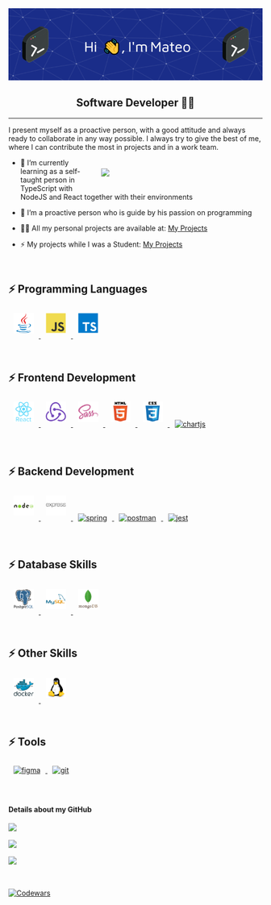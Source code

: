 
<img src="Banner_github_profile.png"  style="padding:10px: margin:auto;">


<!-- <p align="left">  
  <a href="https://www.linkedin.com/in/mateogarciag" align="left" style="padding:20px">
  Linkedin Profile<img src="herramientas_usadas/linkedin.svg" alt="profile views" width="70px" align="left" style="padding-left:20px"></a>

  <a href="https://github.com/matdevcoder/matdevcoder" style="padding:20px">README Curriculum Vitae</a>
</p>

<img src="https://media.giphy.com/media/26tn33aiTi1jkl6H6/giphy.gif" width="300px" align="right"> -->


<!--
**matdevcoder/matdevcoder** is a ✨ _special_ ✨ repository because its `README.md` (this file) appears on your GitHub profile.

Here are some ideas to get you started:

- 🌱 I’m currently learning TypeScript, NodeJs
- 👯 I’m looking to collaborate on projects that use TypeScript, NodeJS, NestJS and React/NextJS
- 🤔 I’m looking for help with ...
- 💬 Ask me about ...
- 📫 How to reach me: ...
- 😄 Pronouns: ...
- ⚡ Fun fact: ...
-->


<!-- <img src="https://img.shields.io/badge/-Mateo Garcia G-c14438?style=flat&logo=Gmail&logoColor=white&link=mailto:mgarciag@cifpfbmoll.eu" width="130px" style="padding:10px">

<a href="https://www.linkedin.com/in/mateogarciag">
<img src="https://img.shields.io/badge/-Linkedin Profile-0072b1?style=flat&logo=Linkedin&logoColor=white&link=https://mateogarciag.github.io/matdevcoder/" width="150px" style="padding:10px">
</a>

<a href="https://github.com/matdevcoder?tab=repositories">
<img src="https://img.shields.io/badge/-GitHub Profile-grey?style=flat&logo=github&logoColor=white&link=https://github.com/matdevcoder?tab=repositories" width="130px" style="padding:10px">
</a> -->

<!-- <a href="https://mateogarciag.github.io/matdevcoder/">
<img src="https://img.shields.io/badge/curriculum-vitae-blue?style=flat&link=https://github.com/matdevcoder?tab=repositories/" width="130px" style="padding:10px">
</a> --> 

<!-- <h1 align="center">Hi 👋, I'm Mateo Garcia</h1> -->
<h2 align="center">Software Developer 👨‍💻</h2>

---

I present myself as a proactive person, with a good attitude and always ready to collaborate in any way possible. I always try to give the best of me, where I can contribute the most in projects and in a work team.

<img src="https://media.giphy.com/media/26tn33aiTi1jkl6H6/giphy.gif" width="300px" align="right" style="padding:20px;border-radius:20%;">


- 🌱 I’m currently learning as a self-taught person in TypeScript with NodeJS and React together with their environments

- 👯 I’m a proactive person who is guide by his passion on programming

- 👨‍💻 All my personal projects are available at: [My Projects](https://github.com/matdevcoder?tab=repositories)

- ⚡ My projects while I was a Student: [My Projects](https://github.com/matdevcoder?tab=repositories)

<br>

##  ⚡ Programming Languages

<a href="https://www.java.com" target="_blank" rel="noreferrer"> <img src="https://raw.githubusercontent.com/devicons/devicon/master/icons/java/java-original.svg" alt="java" width="40" height="40" style="margin:10px;"/> </a> <a href="https://developer.mozilla.org/en-US/docs/Web/JavaScript" target="_blank" rel="noreferrer"> <img src="https://raw.githubusercontent.com/devicons/devicon/master/icons/javascript/javascript-original.svg" alt="javascript" width="40" height="40" style="margin:10px;"/> </a> <a href="https://www.typescriptlang.org/" target="_blank" rel="noreferrer"> <img src="https://raw.githubusercontent.com/devicons/devicon/master/icons/typescript/typescript-original.svg" alt="typescript" width="40" height="40" style="margin:10px;"/> </a>

<br>

##  ⚡ Frontend Development

<a href="https://reactjs.org/" target="_blank" rel="noreferrer"> <img src="https://raw.githubusercontent.com/devicons/devicon/master/icons/react/react-original-wordmark.svg" alt="react" width="40" height="40" style="margin:10px;"/> </a> <a href="https://redux.js.org" target="_blank" rel="noreferrer"> <img src="https://raw.githubusercontent.com/devicons/devicon/master/icons/redux/redux-original.svg" alt="redux" width="40" height="40" style="margin:10px;"/> </a> <a href="https://sass-lang.com" target="_blank" rel="noreferrer"> <img src="https://raw.githubusercontent.com/devicons/devicon/master/icons/sass/sass-original.svg" alt="sass" width="40" height="40" style="margin:10px;"/> </a> <a href="https://tailwindcss.com/" target="_blank" rel="noreferrer"> <a href="https://www.w3.org/html/" target="_blank" rel="noreferrer"> <img src="https://raw.githubusercontent.com/devicons/devicon/master/icons/html5/html5-original-wordmark.svg" alt="html5" width="40" height="40" style="margin:10px;"/> </a> <a href="https://www.w3schools.com/css/" target="_blank" rel="noreferrer"> <img src="https://raw.githubusercontent.com/devicons/devicon/master/icons/css3/css3-original-wordmark.svg" alt="css3" width="40" height="40" style="margin:10px;"/> </a> <a href="https://www.chartjs.org" target="_blank" rel="noreferrer"> <img src="https://www.chartjs.org/media/logo-title.svg" alt="chartjs" width="40" height="40" style="margin:10px;"/> </a> 


<br>

## ⚡ Backend Development

<a href="https://nodejs.org" target="_blank" rel="noreferrer"> <img src="https://raw.githubusercontent.com/devicons/devicon/master/icons/nodejs/nodejs-original-wordmark.svg" alt="nodejs" width="40" height="40" style="margin:10px;"/> </a> <a href="https://expressjs.com" target="_blank" rel="noreferrer"> <img src="https://raw.githubusercontent.com/devicons/devicon/master/icons/express/express-original-wordmark.svg" alt="express" width="40" height="40" style="margin:10px;"/> </a> <a href="https://spring.io/" target="_blank" rel="noreferrer"> <img src="https://www.vectorlogo.zone/logos/springio/springio-icon.svg" alt="spring" width="40" height="40" style="margin:10px;"/> </a> <a href="https://postman.com" target="_blank" rel="noreferrer"> <img src="https://www.vectorlogo.zone/logos/getpostman/getpostman-icon.svg" alt="postman" width="40" height="40" style="margin:10px;"/> </a> <a href="https://jestjs.io" target="_blank" rel="noreferrer"> <img src="https://www.vectorlogo.zone/logos/jestjsio/jestjsio-icon.svg" alt="jest" width="40" height="40" style="margin:10px;"/> </a>

<br>

## ⚡ Database Skills

<a href="https://www.postgresql.org" target="_blank" rel="noreferrer"> <img src="https://raw.githubusercontent.com/devicons/devicon/master/icons/postgresql/postgresql-original-wordmark.svg" alt="postgresql" width="40" height="40" style="margin:10px;"/> </a> <a href="https://www.mysql.com/" target="_blank" rel="noreferrer"> <img src="https://raw.githubusercontent.com/devicons/devicon/master/icons/mysql/mysql-original-wordmark.svg" alt="mysql" width="40" height="40" style="margin:10px;"/> </a> <a href="https://www.mongodb.com/" target="_blank" rel="noreferrer"> <img src="https://raw.githubusercontent.com/devicons/devicon/master/icons/mongodb/mongodb-original-wordmark.svg" alt="mongodb" width="40" height="40" style="margin:10px;"/> </a> 

<br>

## ⚡ Other Skills

<a href="https://www.docker.com/" target="_blank" rel="noreferrer"> <img src="https://raw.githubusercontent.com/devicons/devicon/master/icons/docker/docker-original-wordmark.svg" alt="docker" width="40" height="40" style="margin:10px;"/> </a> <a href="https://www.linux.org/" target="_blank" rel="noreferrer"> <img src="https://raw.githubusercontent.com/devicons/devicon/master/icons/linux/linux-original.svg" alt="linux" width="40" height="40" style="margin:10px;"/> </a>

<br>

## ⚡ Tools

<a href="https://www.figma.com/" target="_blank" rel="noreferrer"> <img src="https://www.vectorlogo.zone/logos/figma/figma-icon.svg" alt="figma" width="40" height="40" style="margin:10px;"/> </a> <a href="https://git-scm.com/" target="_blank" rel="noreferrer"> <img src="https://www.vectorlogo.zone/logos/git-scm/git-scm-icon.svg" alt="git" width="40" height="40" style="margin:10px;"/> </a>

<br>

<h4> Details about my GitHub </h4>

<a href="https://github.com/matdevcoder?tab=repositories"><img height="137px" src="https://github-readme-stats.vercel.app/api?username=matdevcoder&hide_title=true&hide_border=true&show_icons=true&include_all_commits=true&count_private=true&line_height=21&text_color=000&icon_color=000&bg_color=0,ea6161,ffc64d,fffc4d,52fa5a&theme=graywhite" />

<img height="137px" src="https://github-readme-stats.vercel.app/api/top-langs/?username=matdevcoder&hide=html&hide_title=true&hide_border=true&layout=compact&langs_count=7&exclude_repo=comp426,Redventures-Movie-Quotes&text_color=000&icon_color=fff&bg_color=0,52fa5a,4dfcff,c64dff&theme=graywhite" /></a>

<a href="https://github.com/matdevcoder?tab=repositories"><img src="https://metrics.lecoq.io/matdevcoder?template=classic&base.header=0&base.activity=0&base.community=0&base.repositories=0&isocalendar=1&base=header%2C%20activity%2C%20community%2C%20repositories%2C%20metadata&base.indepth=false&base.hireable=false&base.skip=false&isocalendar=false&isocalendar.duration=half-year&config.timezone=Europe%2FMadrid" />

<br>

![Codewars](https://github.r2v.ch/codewars?user=MateoG&top_languages=true&theme=gradient_midnight_puple&hide_clan=true)